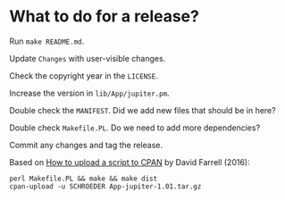 # What to do for a release?

Run `make README.md`.

Update `Changes` with user-visible changes.

Check the copyright year in the `LICENSE`.

Increase the version in `lib/App/jupiter.pm`.

Double check the `MANIFEST`. Did we add new files that should be in
here?

Double check `Makefile.PL`. Do we need to add more dependencies?

Commit any changes and tag the release.

Based on [How to upload a script to
CPAN](https://www.perl.com/article/how-to-upload-a-script-to-cpan/) by
David Farrell (2016):

```
perl Makefile.PL && make && make dist
cpan-upload -u SCHROEDER App-jupiter-1.01.tar.gz
```
